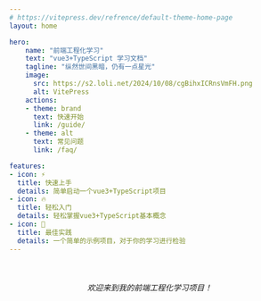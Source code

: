 ```yaml
---
# https://vitepress.dev/refrence/default-theme-home-page
layout: home

hero:
    name: "前端工程化学习"
    text: "vue3+TypeScript 学习文档" 
    tagline: "纵然世间黑暗，仍有一点星光"
    image:
      src: https://s2.loli.net/2024/10/08/cgBihxICRnsVmFH.png
      alt: VitePress
    actions:
    - theme: brand  
      text: 快速开始
      link: /guide/
    - theme: alt
      text: 常见问题
      link: /faq/

features:  
- icon: ⚡ 
  title: 快速上手
  details: 简单启动一个vue3+TypeScript项目
- icon: 🔥
  title: 轻松入门
  details: 轻松掌握vue3+TypeScript基本概念
- icon: 🖖
  title: 最佳实践
  details: 一个简单的示例项目，对于你的学习进行检验
---
```



<div style="text-align: center; margin-top: 50px;">
 <em><p>欢迎来到我的前端工程化学习项目！</p></em>
 </div>
